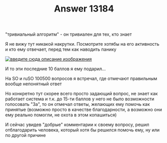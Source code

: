 ﻿---
title: "Answer 13184"
se.owner.user_id: 385375
se.owner.display_name: "EzioMercer"
se.owner.link: "https://ru.meta.stackoverflow.com/users/385375/eziomercer"
se.answer_id: 13184
se.question_id: 13182
se.post_type: answer
se.is_accepted: False
---
<p>&quot;тривиальный алгоритм&quot; - он тривиален для тех, кто знает</p>
<p>Я не вижу тут никакой накрутки. Посмотрите хотябы на его активность и кто ему отвечает, перед тем как наводить панику</p>
<p><a href="https://i.stack.imgur.com/3KWfN.png" rel="nofollow noreferrer"><img src="https://i.stack.imgur.com/3KWfN.png" alt="введите сюда описание изображения" /></a></p>
<p>И то эти последние 10 баллов я ему подарил...</p>
<p>На SO и ruSO 100500 вопросов я встречал, где отмечают правильным вообще непонятный ответ</p>
<p>Но конкретно тут скорее всего просто задающий вопрос, не знает как работает система и т.к. до 15-ти баллов у него не было возможности голосовать &quot;За&quot;, то он отмечал ответы, желающих ему помочь как принятые (возможно просто в качестве благодарности, а возможно они ему реально помогли, не охота в этом копашиться)</p>
<p>И сейчас увидев &quot;добрые&quot; комментарии к своему вопросу, решил отблагодарить человека, который хотя бы решился помочь ему, ну или по другой причине</p>

